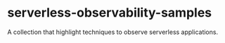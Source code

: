 # serverless-observability-samples
A collection that highlight techniques to observe serverless applications.
